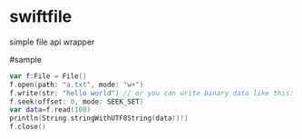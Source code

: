 swiftfile
=========

simple file api wrapper

#sample  
``` swift
var f:File = File()
f.open(path: "a.txt", mode: "w+")
f.write(str: "hello world") // or you can write binary data like this: f.write(data:bindata)
f.seek(offset: 0, mode: SEEK_SET)
var data=f.read(100)
println(String.stringWithUTF8String(data!)!)
f.close()
```
